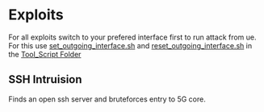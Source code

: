 # Exploits

For all exploits switch to your prefered interface first to run attack from ue. For this use [set_outgoing_interface.sh](../Tool_Scripts/set_outgoing_interface.sh) and [reset_outgoing_interface.sh](../Tool_Scripts/reset_outgoing_interface.sh) in the [Tool_Script Folder](../Tool_Scripts)

## SSH Intruision

Finds an open ssh server and bruteforces entry to 5G core.
